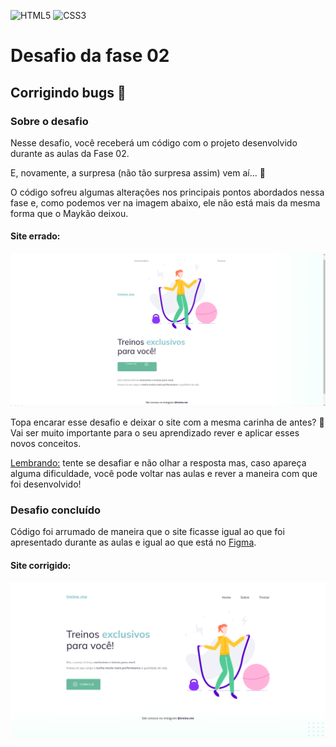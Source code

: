 ![HTML5](https://img.shields.io/badge/html5-%23E34F26.svg?style=for-the-badge&logo=html5&logoColor=white)
![CSS3](https://img.shields.io/badge/css3-%231572B6.svg?style=for-the-badge&logo=css3&logoColor=white)
# Desafio da fase 02
## Corrigindo bugs :bug:
### Sobre o desafio

Nesse desafio, você receberá um código com o projeto desenvolvido durante as aulas da Fase 02.

E, novamente, a surpresa (não tão surpresa assim) vem aí... **👀**  

O código sofreu algumas alterações nos principais pontos abordados nessa fase e, como podemos ver na imagem abaixo, ele não está mais da mesma forma que o Maykão deixou.

#### Site errado:
<img src="./github/site-errado.png" alt="Site com o código errado">

Topa encarar esse desafio e deixar o site com a mesma carinha de antes? 💜
Vai ser muito importante para o seu aprendizado rever e aplicar esses novos conceitos. 

<u>Lembrando:</u> tente se desafiar e não olhar a resposta mas, caso apareça alguma dificuldade, você pode voltar nas aulas e rever a maneira com que foi desenvolvido!

### Desafio concluído
Código foi arrumado de maneira que o site ficasse igual ao que foi apresentado durante as aulas e igual ao que está no [Figma](https://www.figma.com/file/rkDOHGPwwFtBNqEdHSuQPd/Projeto-02---Explorer?node-id=0%3A1).

#### Site corrigido:
<img src="./github/site-correto.png" alt="Site correto">
